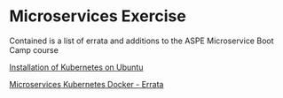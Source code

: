 # Microservices Exercise

Contained is a list of errata and additions to the ASPE Microservice Boot Camp course

[Installation of Kubernetes on Ubuntu](kubernetes_setup.md)

[Microservices Kubernetes Docker - Errata](microservices_kubernetes_docker-errata.md)
